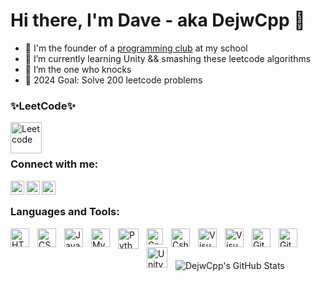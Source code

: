 # Hi there, I'm Dave - aka DejwCpp 👋

- 💼 I'm the founder of a [programming club][club] at my school
- 🏹 I’m currently learning Unity && smashing these leetcode algorithms
- 🤙 I’m the one who knocks
- 🎯 2024 Goal: Solve 200 leetcode problems

### ✨LeetCode✨

[<img align="left" alt="Leetcode" width="50px" src="https://leetcode.com/static/images/LeetCode_logo_rvs.png"/>][leetcode]

<br/>
<br/>

### Connect with me:

[<img align="left" margin-left="200px" alt="Unity" width="22px" src="https://cdn-icons-png.flaticon.com/512/5969/5969347.png"/>][unity]
[<img align="left" alt="Facebook" width="22px" src="https://cdn.jsdelivr.net/gh/devicons/devicon/icons/facebook/facebook-original.svg"/>][facebook]
[<img align="left" alt="Instagram" width="22px" src="https://cdn-icons-png.flaticon.com/512/174/174855.png"/>][instagram]

<br/>

### Languages and Tools:
          
<img align="left" alt="HTML5" width="30px" src="https://cdn.jsdelivr.net/gh/devicons/devicon/icons/html5/html5-original.svg" style="padding-right:10px;" />
<img align="left" alt="CSS3" width="30px" src="https://cdn.jsdelivr.net/gh/devicons/devicon/icons/css3/css3-original.svg" style="padding-right:10px;" />
<img align="left" alt="JavaScript" width="30px" src="https://cdn.jsdelivr.net/gh/devicons/devicon/icons/javascript/javascript-original.svg" style="padding-right:10px;" />    
<img align="left" alt="MySQL" width="30px" src="https://cdn.jsdelivr.net/gh/devicons/devicon/icons/mysql/mysql-original.svg" style="padding-right:10px;" />
<img align="left" alt="Python" width="33px" src="https://cdn.jsdelivr.net/gh/devicons/devicon/icons/python/python-original.svg" style="padding-right:10px;" />  
<img align="left" alt="Cpp" width="26px" src="https://upload.wikimedia.org/wikipedia/commons/thumb/1/18/ISO_C%2B%2B_Logo.svg/800px-ISO_C%2B%2B_Logo.svg.png" style="padding-right:10px;" />
<img align="left" alt="Csharp" width="30px" src="https://cdn.jsdelivr.net/gh/devicons/devicon/icons/csharp/csharp-original.svg" style="padding-right:10px;" />
<img align="left" alt="Visual Studio Code" width="30px" src="https://cdn.jsdelivr.net/gh/devicons/devicon/icons/vscode/vscode-original.svg" style="padding-right:10px;" />
<img align="left" alt="Visual Studio" width="30px" src="https://cdn.jsdelivr.net/gh/devicons/devicon/icons/visualstudio/visualstudio-plain.svg" style="padding-right:10px;" />
<img align="left" alt="Git" width="30px" src="https://cdn.jsdelivr.net/gh/devicons/devicon/icons/git/git-original.svg" style="padding-right:10px;" />
<img align="left" alt="GitHub" width="30px" src="https://user-images.githubusercontent.com/3369400/139447912-e0f43f33-6d9f-45f8-be46-2df5bbc91289.png" style="padding-right:10px;" />
<img align="left" alt="Unity" width="33px" src="https://cdn-icons-png.flaticon.com/512/5969/5969347.png" style="padding-right:10px;" />

<br/>
<br/>
<br/>

  <img align="left" alt="DejwCpp's GitHub Stats" src="https://github-readme-stats.vercel.app/api?username=DejwCpp&show_icons=true&hide_border=false&title_color=ff652f&icon_color=FFE400&bg_color=09131B&text_color=ffffff&border_color=0c1a25" />
  

[club]: https://github.com/Zespol-Szkol-Ekonomicznych-w-Opolu
[unity]: https://learn.unity.com/u/63a987e9edbc2a770a7fbe96?tab=profile
[facebook]: https://www.facebook.com/DawidKruuk
[instagram]: https://www.instagram.com/dejwcpp/
[leetcode]: https://leetcode.com/DaveCpp/
